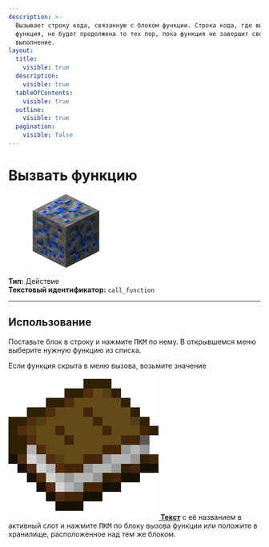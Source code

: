 ```yaml
---
description: >-
  Вызывает строку кода, связанную с блоком функции. Строка кода, где вызывается
  функция, не будет продолжена то тех пор, пока функция не завершит своё
  выполнение.
layout:
  title:
    visible: true
  description:
    visible: true
  tableOfContents:
    visible: true
  outline:
    visible: true
  pagination:
    visible: false
---
```


# Вызвать функцию

<figure><img src="../../../.gitbook/assets/lapis_ore.png" alt="" width="150"><figcaption></figcaption></figure>

**Тип:** Действие\
**Текстовый идентификатор:** `call_function`

***

## Использование

Поставьте блок в строку и нажмите <kbd>ПКМ</kbd> по нему. В открывшемся меню выберите нужную функцию из списка.

Если функция скрыта в меню вызова, возьмите значение [<img src="../../../.gitbook/assets/book.png" alt="" data-size="line"> **Текст**](../arguments/text.md) с её названием в активный слот и нажмите <kbd>ПКМ</kbd> по блоку вызова функции или положите в хранилище, расположенное над тем же блоком.
